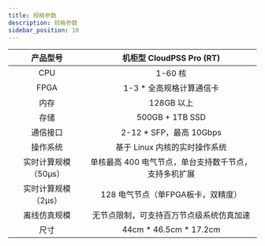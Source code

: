 ```yaml
---
title: 规格参数
description: 规格参数
sidebar_position: 10
---
```


|    产品型号     |   机柜型 CloudPSS Pro (RT)  |
|:-----------------:|:---------------------------:| 
|  CPU    |  1-60 核     |
|  FPGA   | 1-3 * 全高规格计算通信卡 |
|  内存   |    128GB 以上      |
|  存储   |   500GB + 1TB SSD  |
| 通信接口  | 2-12 * SFP，最高 10Gbps |
|操作系统|基于 Linux 内核的实时操作系统 |
|实时计算规模（50μs）  |单核最高 400 电气节点，单台支持数千节点，支持多机扩展 |
|实时计算规模（2μs）    | 128 电气节点（单FPGA板卡，双精度） |
|离线仿真规模       |无节点限制，可支持百万节点级系统仿真加速|
|尺寸   |44cm * 46.5cm * 17.2cm|